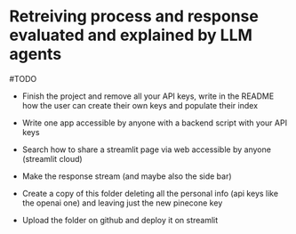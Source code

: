 # Retreiving process and response evaluated and explained by LLM agents

#TODO
* Finish the project and remove all your API keys, write in the README how the user can create their own keys and populate their index
* Write one app accessible by anyone with a backend script with your API keys
* Search how to share a streamlit page via web accessible by anyone (streamlit cloud)
* Make the response stream (and maybe also the side bar)

* Create a copy of this folder deleting all the personal info (api keys like the openai one) and leaving just the new pinecone key
* Upload the folder on github and deploy it on streamlit